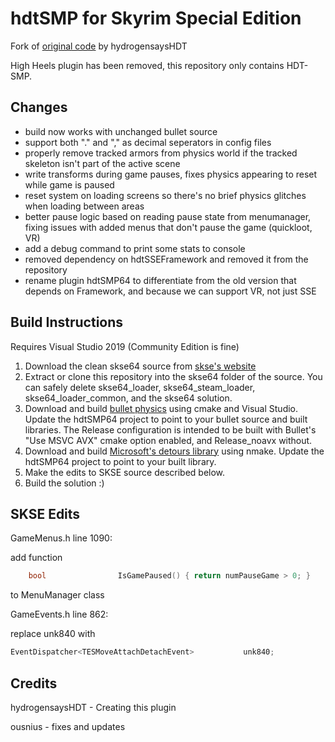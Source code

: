 # hdtSMP for Skyrim Special Edition

Fork of [original code](https://github.com/HydrogensaysHDT/hdt-skyrimse-mods) by hydrogensaysHDT

High Heels plugin has been removed, this repository only contains HDT-SMP.

## Changes 

+ build now works with unchanged bullet source
+ support both "." and "," as decimal seperators in config files
+ properly remove tracked armors from physics world if the tracked skeleton isn't part of the active scene
+ write transforms during game pauses, fixes physics appearing to reset while game is paused
+ reset system on loading screens so there's no brief physics glitches when loading between areas
+ better pause logic based on reading pause state from menumanager, fixing issues with added menus that don't pause the game (quickloot, VR)
+ add a debug command to print some stats to console
+ removed dependency on hdtSSEFramework and removed it from the repository
+ rename plugin hdtSMP64 to differentiate from the old version that depends on Framework, and because we can support VR, not just SSE

## Build Instructions

Requires Visual Studio 2019 (Community Edition is fine)

1) Download the clean skse64 source from [skse's website](http://skse.silverlock.org/)
2) Extract or clone this repository into the skse64 folder of the source. You can safely delete skse64_loader, skse64_steam_loader, skse64_loader_common, and the skse64 solution.
3) Download and build [bullet physics](https://github.com/bulletphysics/bullet3) using cmake and Visual Studio. Update the hdtSMP64 project to point to your bullet source and built libraries. The Release configuration is intended to be built with Bullet's "Use MSVC AVX" cmake option enabled, and Release_noavx without.
4) Download and build [Microsoft's detours library](https://github.com/microsoft/Detours) using nmake. Update the hdtSMP64 project to point to your built library.
5) Make the edits to SKSE source described below.
6) Build the solution :)

## SKSE Edits

GameMenus.h line 1090: 

add function 
```cpp
	bool                IsGamePaused() { return numPauseGame > 0; }
```
to MenuManager class

GameEvents.h line 862:

replace unk840 with
```cpp
EventDispatcher<TESMoveAttachDetachEvent>    		unk840;					//  840 - sink offset 0C8
```

## Credits

hydrogensaysHDT - Creating this plugin

ousnius - fixes and updates

